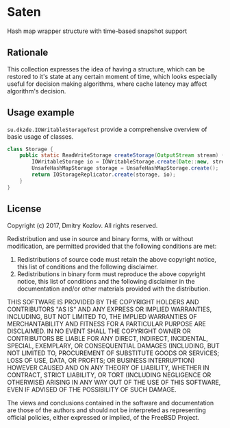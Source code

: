 # Saten
Hash map wrapper structure with time-based snapshot support

## Rationale
This collection expresses the idea of having a structure, which can be restored to it's
state at any certain moment of time, which looks especially useful for decision making
algorithms, where cache latency may affect algorithm's decision.

## Usage example
`su.dkzde.IOWritableStorageTest` provide a comprehensive overview of basic usage of classes.

```java
class Storage {
    public static ReadWriteStorage createStorage(OutputStream stream) {
        IOWritableStorage io = IOWritableStorage.create(Date::new, stream);
        UnsafeHashMapStorage storage = UnsafeHashMapStorage.create();
        return IOStorageReplicator.create(storage, io);
    }
}
```

## License
Copyright (c) 2017, Dmitry Kozlov.
All rights reserved.

Redistribution and use in source and binary forms, with or without
modification, are permitted provided that the following conditions are met:

1. Redistributions of source code must retain the above copyright notice, this
   list of conditions and the following disclaimer.
2. Redistributions in binary form must reproduce the above copyright notice,
   this list of conditions and the following disclaimer in the documentation
   and/or other materials provided with the distribution.

THIS SOFTWARE IS PROVIDED BY THE COPYRIGHT HOLDERS AND CONTRIBUTORS "AS IS" AND
ANY EXPRESS OR IMPLIED WARRANTIES, INCLUDING, BUT NOT LIMITED TO, THE IMPLIED
WARRANTIES OF MERCHANTABILITY AND FITNESS FOR A PARTICULAR PURPOSE ARE
DISCLAIMED. IN NO EVENT SHALL THE COPYRIGHT OWNER OR CONTRIBUTORS BE LIABLE FOR
ANY DIRECT, INDIRECT, INCIDENTAL, SPECIAL, EXEMPLARY, OR CONSEQUENTIAL DAMAGES
(INCLUDING, BUT NOT LIMITED TO, PROCUREMENT OF SUBSTITUTE GOODS OR SERVICES;
LOSS OF USE, DATA, OR PROFITS; OR BUSINESS INTERRUPTION) HOWEVER CAUSED AND
ON ANY THEORY OF LIABILITY, WHETHER IN CONTRACT, STRICT LIABILITY, OR TORT
(INCLUDING NEGLIGENCE OR OTHERWISE) ARISING IN ANY WAY OUT OF THE USE OF THIS
SOFTWARE, EVEN IF ADVISED OF THE POSSIBILITY OF SUCH DAMAGE.

The views and conclusions contained in the software and documentation are those
of the authors and should not be interpreted as representing official policies,
either expressed or implied, of the FreeBSD Project.